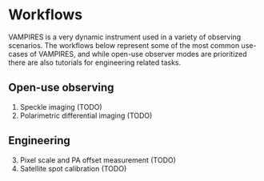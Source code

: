 # Workflows

VAMPIRES is a very dynamic instrument used in a variety of observing scenarios. The workflows below represent some of the most common use-cases of VAMPIRES, and while open-use observer modes are prioritized there are also tutorials for engineering related tasks.

## Open-use observing

1. Speckle imaging (TODO)
2. Polarimetric differential imaging (TODO)

## Engineering

3. Pixel scale and PA offset measurement (TODO)
4. Satellite spot calibration (TODO)
